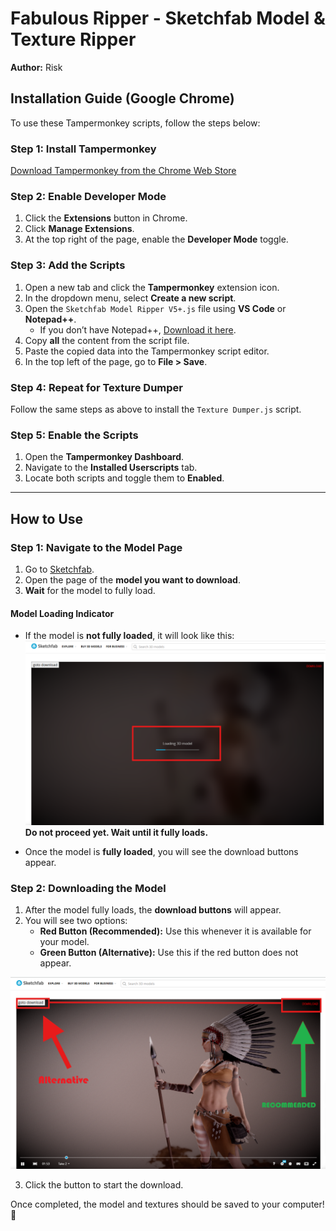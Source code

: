 # Fabulous Ripper - Sketchfab Model & Texture Ripper  

**Author:** Risk  

## Installation Guide (Google Chrome)  

To use these Tampermonkey scripts, follow the steps below:  

### Step 1: Install Tampermonkey  
[Download Tampermonkey from the Chrome Web Store](https://chromewebstore.google.com/detail/tampermonkey/dhdgffkkebhmkfjojejmpbldmpobfkfo?hl=en&pli=1)  

### Step 2: Enable Developer Mode  
1. Click the **Extensions** button in Chrome.  
2. Click **Manage Extensions**.  
3. At the top right of the page, enable the **Developer Mode** toggle.  

### Step 3: Add the Scripts  
1. Open a new tab and click the **Tampermonkey** extension icon.  
2. In the dropdown menu, select **Create a new script**.  
3. Open the `Sketchfab Model Ripper V5+.js` file using **VS Code** or **Notepad++**.  
   - If you don’t have Notepad++, [Download it here](https://github.com/notepad-plus-plus/notepad-plus-plus/releases/download/v8.7.7/npp.8.7.7.Installer.x64.exe).  
4. Copy **all** the content from the script file.  
5. Paste the copied data into the Tampermonkey script editor.  
6. In the top left of the page, go to **File > Save**.  

### Step 4: Repeat for Texture Dumper  
Follow the same steps as above to install the `Texture Dumper.js` script.  

### Step 5: Enable the Scripts  
1. Open the **Tampermonkey Dashboard**.  
2. Navigate to the **Installed Userscripts** tab.  
3. Locate both scripts and toggle them to **Enabled**.  

---

## How to Use  

### Step 1: Navigate to the Model Page  
1. Go to [Sketchfab](https://sketchfab.com/).  
2. Open the page of the **model you want to download**.  
3. **Wait** for the model to fully load.  

#### **Model Loading Indicator**  
- If the model is **not fully loaded**, it will look like this:  
  ![Not Fully Loaded](https://raw.githubusercontent.com/gamedev44/Fabulous-Ripper/main/Pictures/FullyLoaded.png)  
  **Do not proceed yet. Wait until it fully loads.**  

- Once the model is **fully loaded**, you will see the download buttons appear.  

### Step 2: Downloading the Model  
1. After the model fully loads, the **download buttons** will appear.  
2. You will see two options:  
   - **Red Button (Recommended):** Use this whenever it is available for your model.  
   - **Green Button (Alternative):** Use this if the red button does not appear.  

  ![Download Buttons](https://raw.githubusercontent.com/gamedev44/Fabulous-Ripper/main/Pictures/DownloadButtons.png)  

3. Click the button to start the download.  

Once completed, the model and textures should be saved to your computer! 🚀  
